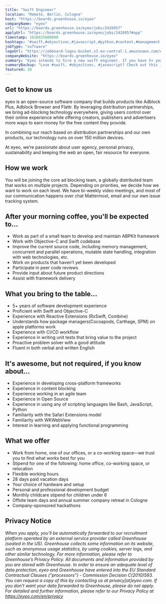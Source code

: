 ```yaml
---
title: "Swift Engineer"
location: "Remote, Berlin, Cologne"
host: "https://boards.greenhouse.io/eyeo"
companyName: "eyeo"
url: "https://boards.greenhouse.io/eyeo/jobs/2426957"
applyUrl: "https://boards.greenhouse.io/eyeo/jobs/2426957#app"
timestamp: 1616025600000
hashtags: "#swift,#objectivec,#javascript,#python,#content,#management,#operations,#macos,#scrum,#English"
jobType: "software"
logoUrl: "https://jobboard-logos-bucket.s3.eu-central-1.amazonaws.com/eyeo"
companyWebsite: "https://boards.greenhouse.io/eyeo"
summary: "Eyeo intends to hire a new swift engineer. If you have 5+ years of software development experience, consider applying."
summaryBackup: "Love #swift, #objectivec, #javascript? Check out this job post!"
featured: 20
---
```


## Get to know us

eyeo is an open-source software company that builds products like Adblock Plus, Adblock Browser and Flattr. By leveraging distribution partnerships, we bring ad-blocking technology everywhere, giving users control over their online experience while offering creators, publishers and advertisers more ways to earn money for the free content they provide.

In combining our reach based on distribution partnerships and our own products, our technology runs on over 150 million devices.

At eyeo, we’re passionate about user agency, personal privacy, sustainability and keeping the web an open, fair resource for everyone.

## How we work

You will be joining the core ad blocking team, a globally distributed team that works on multiple projects. Depending on priorities, we decide how we want to work on each level. We have bi-weekly video meetings, and most of our communication happens over chat Mattermost, email and our own issue tracking system.

## After your morning coffee, you'll be expected to...

*   Work as part of a small team to develop and maintain ABPKit framework
*   Work with Objective-C and Swift codebase
*   Improve the current source code, including memory management, concurrent and parallel operations, mutable state handling, integration with web technologies, etc.
*   Work on products that haven’t yet been developed
*   Participate in peer code reviews
*   Provide input about future product directions
*   Assist with framework delivery

## What you bring to the table...

*   5+ years of software development experience
*   Proficient with Swift and Objective-C
*   Experience with Reactive Extensions (RxSwift, Combine)
*   Understands how package managers(Cocoapods, Carthage, SPM) on apple platforms work
*   Experience with CI/CD workflow
*   Experience in writing unit tests that bring value to the project
*   Proactive problem solver with a good attitude
*   Fluent in both verbal and written English

## It's awesome, but not required, if you know about...

*   Experience in developing cross-platform frameworks
*   Experience in content blocking
*   Experience working in an agile team
*   Experience in Open Source
*   Experience in using any of scripting languages like Bash, JavaScript, Python
*   Familiarity with the Safari Extensions model
*   Familiarity with WKWebView
*   Interest in learning and applying functional programming

## What we offer

*   Work from home, one of our offices, or a co-working space—we trust you to find what works best for you
*   Stipend for one of the following: home office, co-working space, or relocation
*   Flexible working hours
*   28 days paid vacation days
*   Your choice of hardware and setup
*   Personal and professional development budget
*   Monthly childcare stipend for children under 6
*   Offsite team days and annual summer company retreat in Cologne
*   Company-sponsored hackathons

## Privacy Notice

_When you apply, you’ll be automatically forwarded to our recruitment platform operated by an external service provider called Greenhouse (seated in the US). Greenhouse collects some information on its website, such as anonymous usage statistics, by using cookies, server logs, and other similar technology. For more information, please refer to Greenhouse’s Privacy Policy. All documents and information provided by you are stored with Greenhouse. In order to ensure an adequate level of data protection, eyeo and Greenhouse have entered into the EU Standard Contractual Clauses (“processors”) - Commission Decision C(2010)593. You can request a copy of this by contacting us at privacy\[at\]eyeo.com. If you don’t want your data forwarded to Greenhouse, please do not apply. For detailed and further information, please refer to our Privacy Policy at https://eyeo.com/en/privacy_
